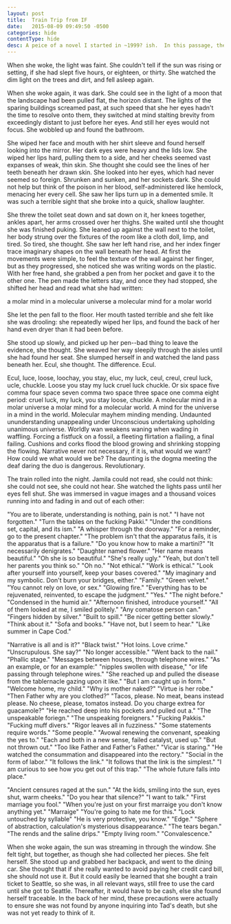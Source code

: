 ```yaml
---
layout: post
title:  Train Trip from IF
date:   2015-08-09 09:49:50 -0500
categories: hide
contentType: hide
desc: A peice of a novel I started in ~1999? ish.  In this passage, the character is on a cross country train trip after making some big decisions, and acting on what she believes is right, which involved murdering someone.
---
```


When she woke, the light was faint.  She couldn't tell if the sun was rising or setting, if she had slept five hours, or eighteen, or thirty.  She watched the dim light on the trees and dirt, and fell asleep again.

When she woke again, it was dark.  She could see in the light of a moon that the landscape had been pulled flat, the horizon distant.  The lights of the sparing buildings screamed past, at such speed that she her eyes hadn't the time to resolve onto them, they switched at mind stalting brevity from exceedingly distant to just before her eyes.  And still her eyes would not focus.  She wobbled up and found the bathroom.

She wiped her face and mouth with her shirt sleeve and found herself looking into the mirror.  Her dark eyes were heavy and the lids low.  She wiped her lips hard, pulling them to a side, and her cheeks seemed vast expanses of weak, thin skin.  She thought she could see the lines of her teeth beneath her drawn skin.  She looked into her eyes, which had never seemed so foreign.  Shrunken and sunken, and her sockets dark.  She could not help but think of the poison in her blood, self-administered like hemlock, menacing her every cell.  She saw her lips turn up in a demented smile.  It was such a terrible sight that she broke into a quick, shallow laughter.  

She threw the toilet seat down and sat down on it, her knees together, ankles apart, her arms crossed over her thighs.  She waited until she thought she was finished puking.  She leaned up against the wall next to the toilet, her body strung over the fixtures of the room like a cloth doll, limp, and tired.  So tired, she thought.  She saw her left hand rise, and her index finger trace imaginary shapes on the wall beneath her head.  At first the movements were simple, to feel the texture of the wall against her finger, but as they progressed, she noticed she was writing words on the plastic.  With her free hand, she grabbed a pen from her pocket and gave it to the other one.  The pen made the letters stay, and once they had stopped, she shifted her head and read what she had written:

a molar mind in a molecular universe a molecular mind for a molar world

She let the pen fall to the floor.  Her mouth tasted terrible and she felt like she was drooling: she repeatedly wiped her lips, and found the back of her hand even dryer than it had been before.

She stood up slowly, and picked up her pen--bad thing to leave the evidence, she thought.  She weaved her way sleepily through the aisles until she had found her seat.  She slumped herself in and watched the land pass beneath her.  Ecul, she thought.  The difference.  Ecul.

Ecul, luce, loose, loochay, you stay, eluc, my luck, ceul, creul, creul luck, ucle, chuckle.  Loose you stay my luck cruel luck chuckle.  Or six space five comma four space seven comma two space three space one comma eight period: cruel luck, my luck, you stay loose, chuckle.  A molecular mind in a molar universe a molar mind for a molecular world.  A mind for the universe in a mind in the world.  Molecular mayhem minding mending.  Undaunted ununderstanding unappealing under Unconscious undertaking upholding unanimous universe.  Worldly wan weakens waning when wading in waffling.  Forcing a fistfuck on a fossil, a fleeting flirtation a flailing, a final failing.  Cushions and corks flood the blood growing and shrinking stopping the flowing.  Narrative never not necessary, if it is, what would we want?  How could we what would we be?  The daunting is the dogma meeting the deaf daring the duo is dangerous.  Revolutionary.

The train rolled into the night.  Jamila could not read, she could not think: she could not see, she could not hear.  She watched the lights pass until her eyes fell shut.  She was immersed in vague images and a thousand voices running into and fading in and out of each other:

"You are to liberate, understanding is nothing, pain is not."  "I have not forgotten."  "Turn the tables on the fucking Pakki."  "Under the conditions set, capital, and its ism."  "A whisper through the doorway."  "For a reminder, go to the present chapter."  "The problem isn't that the apparatus fails, it is the apparatus that is a failure."  "Do you know how to make a martini?"  "It necessarily denigrates."  "Daughter named flower."  "Her name means beautiful."  "Oh she is so beautiful."  "She's really ugly."  "Yeah, but don't tell her parents you think so."  "Oh no."  "Not ethical."  "Work is ethical."  "Look after yourself into yourself, keep your bases covered."  "My imaginary and my symbolic.  Don't burn your bridges, either."  "Family."  "Green velvet."  "You cannot rely on love, or sex."  "Glowing fire."  "Everything has to be rejuvenated, reinvented, to escape the judgment."  "Yes."  "The night before."  "Condensed in the humid air."  "Afternoon finished, introduce yourself."  "All of them looked at me, I smiled politely."  "Any comatose person can."  "Fingers hidden by silver."  "Built to spill."  "Be nicer getting better slowly."  "Think about it."  "Sofa and books."  "Have not, but I seem to hear."  "Like summer in Cape Cod."

"Narrative is all and is it?"  "Black twist."  "Hot loins.  Love crime."  "Unscrupulous.  She say?"  "No longer accessible."  "Went back to the nail."  "Phallic stage."  "Messages between houses, through telephone wires."  "As an example, or for an example:"  "nipples swollen with disease," "or life passing through telephone wires."  "She reached up and pulled the disease from the tablernacle gazing upon it like."  "But I am caught up in form."  "Welcome home, my child."  "Why is mother naked?"  "Virtue is her robe."  "Then Father why are you clothed?"  "Tacos, please.  No meat, beans instead please.  No cheese, please, tomatos instead.  Do you charge extrea for guacamole?"  "He reached deep into his pockets and pulled out a."  "The unspeakable foriegn."  "The unspeaking foreigners."  "Fucking Pakkis."  "Fucking muff divers."  "Rigor leaves all in fuzziness."  "Some statements require words."  "Some people."  "Avowal renewing the convenant, speaking the yes to."  "Each and both in a new sense, failed catalyst, used up."  "But not thrown out."  "Too like Father and Father's Father."  "Vicar is staring."  "He watched the consummation and disappeared into the rectory."  "Social in the form of labor."  "It follows the link."  "It follows that the link is the simplest."  "I am curious to see how you get out of this trap."  "The whole future falls into place."

"Ancient censures raged at the sun."  "At the kids, smiling into the sun, eyes shut, warm cheeks."  "Do you hear that silence?"  "I want to talk."  "First marriage you fool."  "When you're just on your first marraige you don't know anything yet."  "Marraige"  "You're going to hate me for this."  "Lock untouched by syllable"  "He is very protective, you know."  "Edge."  "Sphere of abstraction, calculation's mysterious disappearance."  "The tears began."  "The rends and the saline drips."  "Empty living room."  "Convalescence."

When she woke again, the sun was streaming in through the window.  She felt tight, but together, as though she had collected her pieces.  She felt herself.  She stood up and grabbed her backpack, and went to the dining car.  She thought that if she really wanted to avoid paying her credit card bill, she should not use it.  But it could easily be learned that she bought a train ticket to Seattle, so she was, in all relevant ways, still free to use the card until she got to Seattle.  Thereafter, it would have to be cash, else she found herself traceable.  In the back of her mind, these precautions were actually to ensure she was not found by anyone inquiring into Tad's death, but she was not yet ready to think of it.

